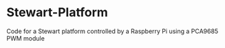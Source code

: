 # Stewart-Platform
Code for a Stewart platform controlled by a Raspberry Pi using a PCA9685 PWM module
